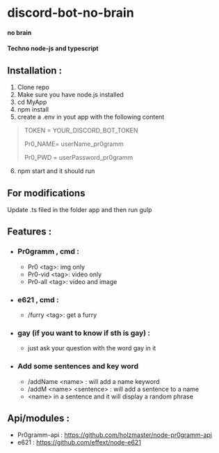 # discord-bot-no-brain
#### no brain
#### Techno node-js and typescript

## Installation :

1. Clone repo
2. Make sure you have node.js installed
3. cd MyApp
4. npm install
5. create a .env in yout app with the following content
  >TOKEN = YOUR_DISCORD_BOT_TOKEN
  >
  >Pr0_NAME= userName_pr0gramm
  >
  >Pr0_PWD = userPassword_pr0gramm

6. npm start and it should run


## For modifications

Update .ts filed in the folder app and then run gulp

## Features :

+ ### Pr0gramm , cmd :
  + Pr0 \<tag>: img only
  + Pr0-vid \<tag>: video only
  + Pr0-all \<tag>: video and image
+ ### e621 , cmd :
  + /furry \<tag>: get a furry
+ ### gay (if you want to know if sth is gay) :
  + just ask your question with the word gay in it
+ ### Add some sentences and key word
  + /addName \<name> : will add a name keyword
  + /addM \<name> \<sentence> : will add a sentence to a name
  + \<name> in a sentence and it will display a random phrase


## Api/modules :

+ Pr0gramm-api : https://github.com/holzmaster/node-pr0gramm-api
+ e621 : https://github.com/effext/node-e621
